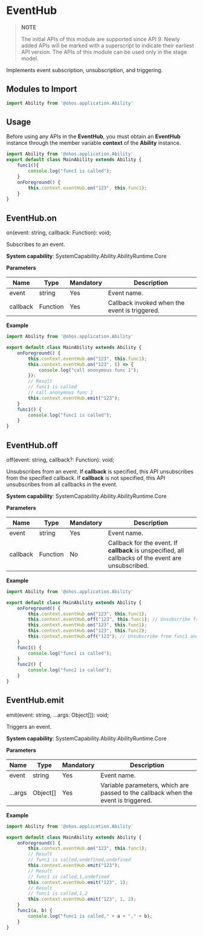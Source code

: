 # EventHub

> **NOTE**
> 
> The initial APIs of this module are supported since API 9. Newly added APIs will be marked with a superscript to indicate their earliest API version. 
> The APIs of this module can be used only in the stage model.

Implements event subscription, unsubscription, and triggering.

## Modules to Import

```js
import Ability from '@ohos.application.Ability'
```

## Usage

​Before using any APIs in the **EventHub**, you must obtain an **EventHub** instance through the member variable **context** of the **Ability** instance.

```js
import Ability from '@ohos.application.Ability'
export default class MainAbility extends Ability {
    func1(){
        console.log("func1 is called");
    }
    onForeground() {
        this.context.eventHub.on("123", this.func1);
    }
}
```


## EventHub.on

on(event: string, callback: Function): void;

Subscribes to an event.

**System capability**: SystemCapability.Ability.AbilityRuntime.Core

**Parameters**

  | Name| Type| Mandatory| Description| 
  | -------- | -------- | -------- | -------- |
  | event | string | Yes| Event name.| 
  | callback | Function | Yes| Callback invoked when the event is triggered.| 

**Example**
    
  ```js
  import Ability from '@ohos.application.Ability'
  
  export default class MainAbility extends Ability {
      onForeground() {
          this.context.eventHub.on("123", this.func1);
          this.context.eventHub.on("123", () => {
              console.log("call anonymous func 1");
          });
          // Result
          // func1 is called
          // call anonymous func 1
          this.context.eventHub.emit("123"); 
      }
      func1() {
          console.log("func1 is called");
      }
  }
  ```


## EventHub.off

off(event: string, callback?: Function): void;

Unsubscribes from an event. If **callback** is specified, this API unsubscribes from the specified callback. If **callback** is not specified, this API unsubscribes from all callbacks in the event.

**System capability**: SystemCapability.Ability.AbilityRuntime.Core

**Parameters**

  | Name| Type| Mandatory| Description| 
  | -------- | -------- | -------- | -------- |
  | event | string | Yes| Event name.| 
  | callback | Function | No| Callback for the event. If **callback** is unspecified, all callbacks of the event are unsubscribed.| 

**Example**
    
  ```js
  import Ability from '@ohos.application.Ability'
  
  export default class MainAbility extends Ability {
      onForeground() {
          this.context.eventHub.on("123", this.func1);
          this.context.eventHub.off("123", this.func1); // Unsubscribe from func1.
          this.context.eventHub.on("123", this.func1);
          this.context.eventHub.on("123", this.func2);
          this.context.eventHub.off("123"); // Unsubscribe from func1 and func2.
      }
      func1() {
          console.log("func1 is called");
      }
      func2() {
          console.log("func2 is called");
      }
  }
  ```


## EventHub.emit

emit(event: string, ...args: Object[]): void;

Triggers an event.

**System capability**: SystemCapability.Ability.AbilityRuntime.Core

**Parameters**

  | Name| Type| Mandatory| Description| 
  | -------- | -------- | -------- | -------- |
  | event | string | Yes| Event name.| 
  | ...args | Object[] | Yes| Variable parameters, which are passed to the callback when the event is triggered.| 

**Example**
    
  ```js
  import Ability from '@ohos.application.Ability'
  
  export default class MainAbility extends Ability {
      onForeground() {
          this.context.eventHub.on("123", this.func1);
          // Result
          // func1 is called,undefined,undefined
          this.context.eventHub.emit("123");
          // Result
          // func1 is called,1,undefined
          this.context.eventHub.emit("123", 1);
          // Result
          // func1 is called,1,2
          this.context.eventHub.emit("123", 1, 2);
      }
      func1(a, b) {
          console.log("func1 is called," + a + "," + b);
      }
  }
  ```
